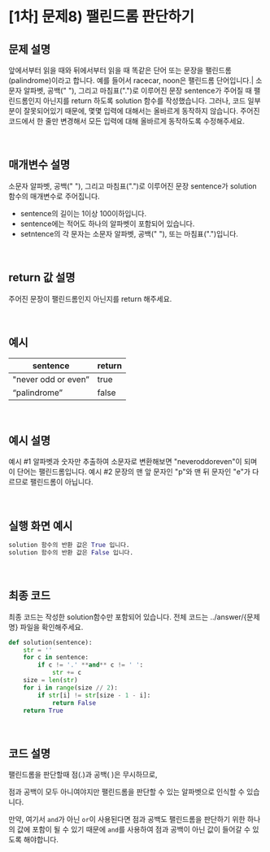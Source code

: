 # [1차] 문제8) 팰린드롬 판단하기

## 문제 설명

앞에서부터 읽을 때와 뒤에서부터 읽을 때 똑같은 단어 또는 문장을 팰린드롬(palindrome)이라고 합니다.
예를 들어서 racecar, noon은 팰린드롬 단어입니다.|
소문자 알파벳, 공백(" "), 그리고 마침표(".")로 이루어진 문장 sentence가 주어질 때 팰린드롬인지 아닌지를 return 하도록 solution 함수를 작성했습니다. 그러나, 코드 일부분이 잘못되어있기 때문에, 몇몇 입력에 대해서는 올바르게 동작하지 않습니다.
주어진 코드에서 한 줄만 변경해서 모든 입력에 대해 올바르게 동작하도록 수정해주세요.
 
<br>
 
## 매개변수 설명

소문자 알파벳, 공백(" "), 그리고 마침표(".")로 이루어진 문장 sentence가 solution 함수의 매개변수로 주어집니다.

- sentence의 길이는 1이상 100이하입니다.
- sentence에는 적어도 하나의 알파벳이 포함되어 있습니다.
- setntence의 각 문자는 소문자 알파벳, 공백(" "), 또는 마침표(".")입니다.
 
<br>
 
## return 값 설명

주어진 문장이 팰린드롬인지 아닌지를 return 해주세요.
 
<br>
 
## 예시

| sentence | return |
| --- | --- |
| "never odd or even” | true |
| “palindrome” | false |
 
<br>
 
## 예시 설명

예시 #1 알파벳과 숫자만 추출하여 소문자로 변환해보면 "neveroddoreven"이 되며 이 단어는 팰린드롬입니다.
예시 #2 문장의 맨 앞 문자인 "p"와 맨 뒤 문자인 "e"가 다르므로 팰린드롬이 아닙니다.
 
<br>
 
## 실행 화면 예시

```python
solution 함수의 반환 값은 True 입니다.
solution 함수의 반환 값은 False 입니다.
```
 
<br>
 
## 최종 코드

최종 코드는 작성한 solution함수만 포함되어 있습니다.
전체 코드는 ../answer/{문제명} 파일을 확인해주세요.

```python
def solution(sentence):
	str = ''
	for c in sentence:
		if c != '.' **and** c != ' ':
			str += c
	size = len(str)
	for i in range(size // 2):
		if str[i] != str[size - 1 - i]:
			return False
	return True
```
 
<br>
 
## 코드 설명

팰린드롬을 판단할때 점(.)과 공백( )은 무시하므로,

점과 공백이 모두 아니여야지만 팰린드롬을 판단할 수 있는 알파벳으로 인식할 수 있습니다.

만약, 여기서 `and`가 아닌 `or`이 사용된다면 점과 공백도 팰린드롬을 판단하기 위한 하나의 값에 포함이 될 수 있기 때문에  `and`를 사용하여 점과 공백이 아닌 값이 들어갈 수 있도록 해야합니다.
